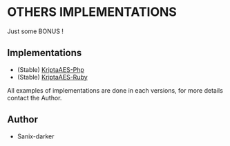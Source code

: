 # OTHERS IMPLEMENTATIONS

Just some BONUS !

## Implementations

- (Stable) [KriptaAES-Php](/Symmetric/other_implementations/php)
- (Stable) [KriptaAES-Ruby](/Symmetric/other_implementations/ruby)

All examples of implementations are done in each versions, for more details contact the Author.

## Author

- Sanix-darker
